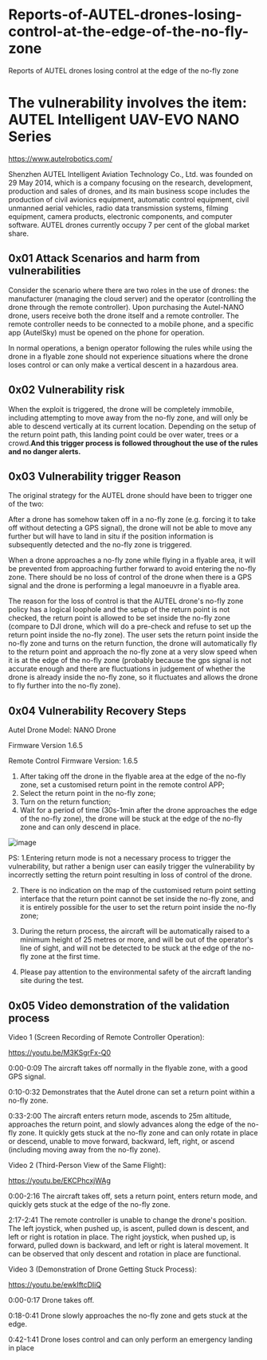# Reports-of-AUTEL-drones-losing-control-at-the-edge-of-the-no-fly-zone
Reports of AUTEL drones losing control at the edge of the no-fly zone

# The vulnerability involves the item: AUTEL Intelligent UAV-EVO NANO Series
https://www.autelrobotics.com/

Shenzhen AUTEL Intelligent Aviation Technology Co., Ltd. was founded on 29 May 2014, which is a company focusing on the research, development, production and sales of drones, and its main business scope includes the production of civil avionics equipment, automatic control equipment, civil unmanned aerial vehicles, radio data transmission systems, filming equipment, camera products, electronic components, and computer software. AUTEL drones currently occupy 7 per cent of the global market share.

## 0x01 Attack Scenarios and harm from vulnerabilities
Consider the scenario where there are two roles in the use of drones: the manufacturer (managing the cloud server) and the operator (controlling the drone through the remote controller). Upon purchasing the Autel-NANO drone, users receive both the drone itself and a remote controller. The remote controller needs to be connected to a mobile phone, and a specific app (AutelSky) must be opened on the phone for operation.

In normal operations, a benign operator following the rules while using the drone in a flyable zone should not experience situations where the drone loses control or can only make a vertical descent in a hazardous area.

## 0x02 Vulnerability risk
When the exploit is triggered, the drone will be completely immobile, including attempting to move away from the no-fly zone, and will only be able to descend vertically at its current location. Depending on the setup of the return point path, this landing point could be over water, trees or a crowd.**And this trigger process is followed throughout the use of the rules and no danger alerts.**

## 0x03 Vulnerability trigger Reason
The original strategy for the AUTEL drone should have been to trigger one of the two:

After a drone has somehow taken off in a no-fly zone (e.g. forcing it to take off without detecting a GPS signal), the drone will not be able to move any further but will have to land in situ if the position information is subsequently detected and the no-fly zone is triggered.

When a drone approaches a no-fly zone while flying in a flyable area, it will be prevented from approaching further forward to avoid entering the no-fly zone.
There should be no loss of control of the drone when there is a GPS signal and the drone is performing a legal manoeuvre in a flyable area.

The reason for the loss of control is that the AUTEL drone's no-fly zone policy has a logical loophole and the setup of the return point is not checked, the return point is allowed to be set inside the no-fly zone (compare to DJI drone, which will do a pre-check and refuse to set up the return point inside the no-fly zone). The user sets the return point inside the no-fly zone and turns on the return function, the drone will automatically fly to the return point and approach the no-fly zone at a very slow speed when it is at the edge of the no-fly zone (probably because the gps signal is not accurate enough and there are fluctuations in judgement of whether the drone is already inside the no-fly zone, so it fluctuates and allows the drone to fly further into the no-fly zone).

## 0x04 Vulnerability Recovery Steps
Autel Drone Model: NANO Drone 

Firmware Version 1.6.5 

Remote Control Firmware Version: 1.6.5

1. After taking off the drone in the flyable area at the edge of the no-fly zone, set a customised return point in the remote control APP;
2. Select the return point in the no-fly zone;
3. Turn on the return function;
4. Wait for a period of time (30s-1min after the drone approaches the edge of the no-fly zone), the drone will be stuck at the edge of the no-fly zone and can only descend in place.

![image](https://github.com/Drone-Lab/Reports-of-AUTEL-drones-losing-control-at-the-edge-of-the-no-fly-zone/assets/151698793/568caff9-e556-463a-af75-5a6f658eb1ff)

PS:
1.Entering return mode is not a necessary process to trigger the vulnerability, but rather a benign user can easily trigger the vulnerability by incorrectly setting the return point resulting in loss of control of the drone.

2. There is no indication on the map of the customised return point setting interface that the return point cannot be set inside the no-fly zone, and it is entirely possible for the user to set the return point inside the no-fly zone;

3. During the return process, the aircraft will be automatically raised to a minimum height of 25 metres or more, and will be out of the operator's line of sight, and will not be detected to be stuck at the edge of the no-fly zone at the first time.
   
4. Please pay attention to the environmental safety of the aircraft landing site during the test.



## 0x05 Video demonstration of the validation process
Video 1 (Screen Recording of Remote Controller Operation):

https://youtu.be/M3KSgrFx-Q0

0:00-0:09 The aircraft takes off normally in the flyable zone, with a good GPS signal.

0:10-0:32 Demonstrates that the Autel drone can set a return point within a no-fly zone.

0:33-2:00 The aircraft enters return mode, ascends to 25m altitude, approaches the return point, and slowly advances along the edge of the no-fly zone. It quickly gets stuck at the no-fly zone and can only rotate in place or descend, unable to move forward, backward, left, right, or ascend (including moving away from the no-fly zone).


Video 2 (Third-Person View of the Same Flight):

https://youtu.be/EKCPhcxjWAg

0:00-2:16 The aircraft takes off, sets a return point, enters return mode, and quickly gets stuck at the edge of the no-fly zone.

2:17-2:41 The remote controller is unable to change the drone's position. The left joystick, when pushed up, is ascent, pulled down is descent, and left or right is rotation in place. The right joystick, when pushed up, is forward, pulled down is backward, and left or right is lateral movement. It can be observed that only descent and rotation in place are functional.

Video 3 (Demonstration of Drone Getting Stuck Process):

https://youtu.be/ewkIftcDIiQ

0:00-0:17 Drone takes off.

0:18-0:41 Drone slowly approaches the no-fly zone and gets stuck at the edge.

0:42-1:41 Drone loses control and can only perform an emergency landing in place
